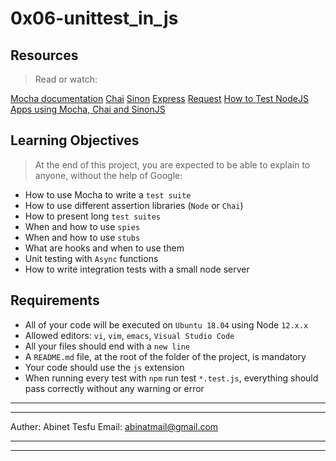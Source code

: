 # 0x06-unittest_in_js

## Resources

> Read or watch:

[Mocha documentation](https://alx-intranet.hbtn.io/rltoken/Gx5mfX41__cc2hwepcl0aA)
[Chai](https://alx-intranet.hbtn.io/rltoken/Rs3SrSdr9OxPp-4099A0cg)
[Sinon](https://alx-intranet.hbtn.io/rltoken/5KsW5N9sG3sGWW3z-jkNwA)
[Express](https://alx-intranet.hbtn.io/rltoken/Jq58SNUh8jcZqKoFcuOQdw)
[Request](https://alx-intranet.hbtn.io/rltoken/FcJfzr2jUJSj8Xp3z9L1wg)
[How to Test NodeJS Apps using Mocha, Chai and SinonJS](https://alx-intranet.hbtn.io/rltoken/HwB8gViDosy8znk7H9i4Pw)

## Learning Objectives

> At the end of this project, you are expected to be able to explain to anyone, without the help of Google:

- How to use Mocha to write a `test suite`
- How to use different assertion libraries (`Node` or `Chai`)
- How to present long `test suites`
- When and how to use `spies`
- When and how to use `stubs`
- What are hooks and when to use them
- Unit testing with `Async` functions
- How to write integration tests with a small node server

## Requirements

- All of your code will be executed on `Ubuntu 18.04` using Node `12.x.x`
- Allowed editors: `vi`, `vim`, `emacs`, `Visual Studio Code`
- All your files should end with a `new line`
- A `README.md` file, at the root of the folder of the project, is mandatory
- Your code should use the `js` extension
- When running every test with `npm` run test `*.test.js`, everything should pass correctly without any warning or error

--------------------------------------------------------------------------------
--------------------------------------------------------------------------------

Auther: Abinet Tesfu
Email: abinatmail@gmail.com

--------------------------------------------------------------------------------
--------------------------------------------------------------------------------

